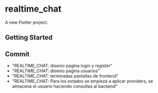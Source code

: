 # realtime_chat

A new Flutter project.

## Getting Started


## Commit
- "REALTIME_CHAT: disenio pagina login y register"
- "REALTIME_CHAT: disenio pagina usuarios"
- "REALTIME_CHAT: terminadas pantallas de frontend"
- "REALTIME_CHAT: Para los estados se empieza a aplicar providers, se almacena el usuario haciendo consultas al backend"

